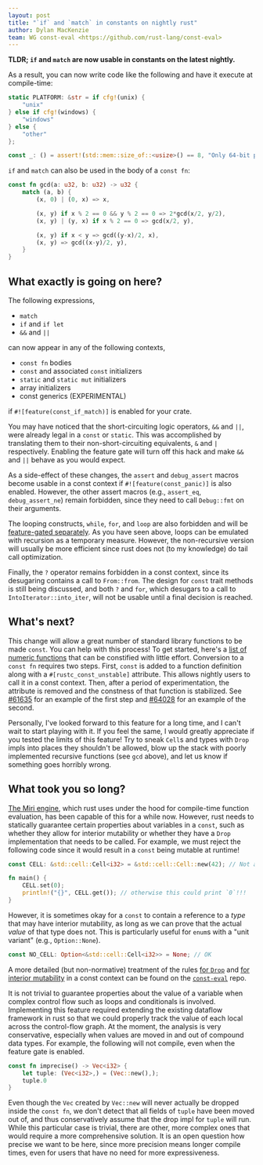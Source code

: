 ```yaml
---
layout: post
title: "`if` and `match` in constants on nightly rust"
author: Dylan MacKenzie
team: WG const-eval <https://github.com/rust-lang/const-eval>
---
```


**TLDR; `if` and `match` are now usable in constants on the latest nightly.**

As a result, you can now write code like the following and have it execute at
compile-time:

```rust
static PLATFORM: &str = if cfg!(unix) {
    "unix"
} else if cfg!(windows) {
    "windows"
} else {
    "other"
};

const _: () = assert!(std::mem::size_of::<usize>() == 8, "Only 64-bit platforms are supported");
```

`if` and `match` can also be used in the body of a `const fn`:

```rust
const fn gcd(a: u32, b: u32) -> u32 {
    match (a, b) {
        (x, 0) | (0, x) => x,

        (x, y) if x % 2 == 0 && y % 2 == 0 => 2*gcd(x/2, y/2),
        (x, y) | (y, x) if x % 2 == 0 => gcd(x/2, y),

        (x, y) if x < y => gcd((y-x)/2, x),
        (x, y) => gcd((x-y)/2, y),
    }
}
```

## What exactly is going on here?

The following expressions,
- `match`
- `if` and `if let`
- `&&` and `||`

can now appear in any of the following contexts,
- `const fn` bodies
- `const` and associated `const` initializers
- `static` and `static mut` initializers
- array initializers
- const generics (EXPERIMENTAL)

if `#![feature(const_if_match)]` is enabled for your crate.

You may have noticed that the short-circuiting logic operators, `&&` and
`||`, were already legal in a `const` or `static`. This was accomplished by
translating them to their non-short-circuiting equivalents, `&` and `|`
respectively. Enabling the feature gate will turn off this hack and make `&&`
and `||` behave as you would expect.

As a side-effect of these changes, the `assert` and `debug_assert` macros
become usable in a const context if `#![feature(const_panic)]` is also
enabled. However, the other assert macros (e.g., `assert_eq`,
`debug_assert_ne`) remain forbidden, since they need to call `Debug::fmt` on
their arguments.

The looping constructs, `while`, `for`, and `loop` are also forbidden and will
be [feature-gated separately][52000]. As you have seen above, loops can be
emulated with recursion as a temporary measure. However, the non-recursive
version will usually be more efficient since rust does not (to my knowledge)
do tail call optimization.

Finally, the `?` operator remains forbidden in a const context, since its
desugaring contains a call to `From::from`. The design for `const` trait
methods is still being discussed, and both `?` and `for`, which desugars to a
call to `IntoIterator::into_iter`, will not be usable until a final decision is
reached.

[52000]: https://github.com/rust-lang/rust/issues/52000

## What's next?

This change will allow a great number of standard library functions to be made
`const`. You can help with this process! To get started, here's a [list of
numeric functions][const-int] that can be constified with little effort.
Conversion to a `const fn` requires two steps. First, `const` is added to a
function definition along with a `#[rustc_const_unstable]` attribute. This
allows nightly users to call it in a const context. Then, after a period of
experimentation, the attribute is removed and the constness of that function is
stabilized. See [#61635] for an example of the first step and [#64028] for an
example of the second.

Personally, I've looked forward to this feature for a long time, and I can't
wait to start playing with it. If you feel the same, I would greatly
appreciate if you tested the limits of this feature! Try to sneak `Cell`s and
types with `Drop` impls into places they shouldn't be allowed, blow up the
stack with poorly implemented recursive functions (see `gcd` above), and let
us know if something goes horribly wrong.

[const-int]: https://github.com/rust-lang/rust/issues/53718
[#61635]: https://github.com/rust-lang/rust/issues/61635
[#64028]: https://github.com/rust-lang/rust/pull/64028

## What took you so long?

[The Miri engine][miri], which rust uses under the hood for compile-time
function evaluation, has been capable of this for a while now. However, rust
needs to statically guarantee certain properties about variables in a `const`,
such as whether they allow for interior mutability or whether they have a
`Drop` implementation that needs to be called. For example, we must reject the
following code since it would result in a `const` being mutable at runtime!

[miri]: https://rust-lang.github.io/rustc-guide/miri.html

```rust
const CELL: &std::cell::Cell<i32> = &std::cell::Cell::new(42); // Not allowed...

fn main() {
    CELL.set(0);
    println!("{}", CELL.get()); // otherwise this could print `0`!!!
}
```

However, it is sometimes okay for a `const` to contain a reference to a *type*
that may have interior mutability, as long as we can prove that the actual
*value* of that type does not. This is particularly useful for `enum`s with a
"unit variant" (e.g., `Option::None`).

```rust
const NO_CELL: Option<&std::cell::Cell<i32>> = None; // OK
```

A more detailed (but non-normative) treatment of the rules [for `Drop`][drop]
and [for interior mutability][interior-mut] in a const context can be found
on the [`const-eval`] repo.

It is not trivial to guarantee properties about the value of a variable when
complex control flow such as loops and conditionals is involved. Implementing
this feature required extending the existing dataflow framework in rust so
that we could properly track the value of each local across the control-flow
graph. At the moment, the analysis is very conservative, especially when values are
moved in and out of compound data types. For example, the following will not
compile, even when the feature gate is enabled.

```rust
const fn imprecise() -> Vec<i32> {
    let tuple: (Vec<i32>,) = (Vec::new(),);
    tuple.0
}
```

Even though the `Vec` created by `Vec::new` will never actually be dropped
inside the `const fn`, we don't detect that all fields of `tuple` have been moved
out of, and thus conservatively assume that the drop impl for `tuple` will run.
While this particular case is trivial, there are other, more complex ones that
would require a more comprehensive solution. It is an open question how precise
we want to be here, since more precision means longer compile times, even for
users that have no need for more expressiveness.

[`const-eval`]: https://github.com/rust-lang/const-eval
[drop]: https://github.com/rust-lang/const-eval/blob/master/static.md#drop
[interior-mut]: https://github.com/rust-lang/const-eval/blob/master/const.md#2-interior-mutability
